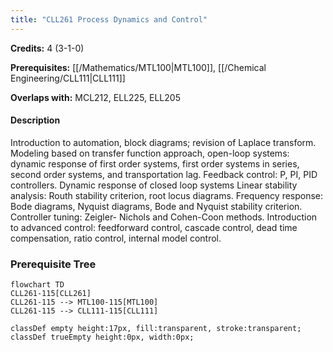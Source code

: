 ```yaml
---
title: "CLL261 Process Dynamics and Control"
---
```

**Credits:** 4 (3-1-0)

**Prerequisites:** [[/Mathematics/MTL100|MTL100]], [[/Chemical Engineering/CLL111|CLL111]]

**Overlaps with:** MCL212, ELL225, ELL205

#### Description
Introduction to automation, block diagrams; revision of Laplace transform. Modeling based on transfer function approach, open-loop systems: dynamic response of first order systems, first order systems in series, second order systems, and transportation lag. Feedback control: P, PI, PID controllers. Dynamic response of closed loop systems Linear stability analysis: Routh stability criterion, root locus diagrams. Frequency response: Bode diagrams, Nyquist diagrams, Bode and Nyquist stability criterion. Controller tuning: Zeigler- Nichols and Cohen-Coon methods. Introduction to advanced control: feedforward control, cascade control, dead time compensation, ratio control, internal model control.

### Prerequisite Tree

```mermaid
flowchart TD
CLL261-115[CLL261]
CLL261-115 --> MTL100-115[MTL100]
CLL261-115 --> CLL111-115[CLL111]

classDef empty height:17px, fill:transparent, stroke:transparent;
classDef trueEmpty height:0px, width:0px;
```